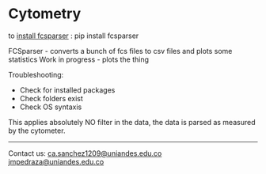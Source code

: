 # Cytometry

to [install fcsparser](https://github.com/eyurtsev/fcsparser) :  pip install fcsparser

FCSparser - converts a bunch of fcs files to csv files and plots some statistics
Work in progress - plots the thing

Troubleshooting:
- Check for installed packages
- Check folders exist
- Check OS syntaxis

This applies absolutely NO filter in the data, the data is parsed as measured by the cytometer.

-------------------------------------------------

Contact us: ca.sanchez1209@uniandes.edu.co
			jmpedraza@uniandes.edu.co
